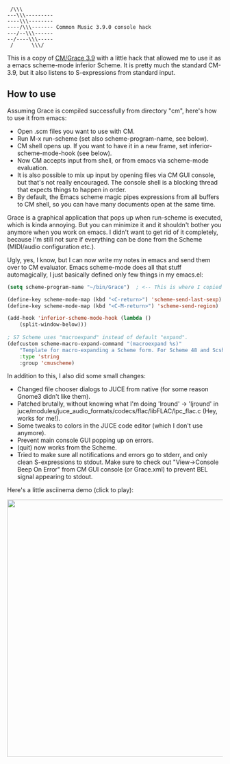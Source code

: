 
```
 /\\\
---\\\---------
----\\\--------
----/\\\------- Common Music 3.9.0 console hack
---/--\\\------
--/----\\\-----
 /      \\\/
```

This is a copy of [CM/Grace 3.9](http://commonmusic.sourceforge.net/) with a little hack that allowed me to
use it as a emacs scheme-mode inferior Scheme. It is pretty much the
standard CM-3.9, but it also listens to S-expressions from standard input.

## How to use

Assuming Grace is compiled successfully from directory "cm", here's how to use it from emacs:

- Open .scm files you want to use with CM.
- Run M-x run-scheme (set also scheme-program-name, see below).
- CM shell opens up. If you want to have it in a new frame, set inferior-scheme-mode-hook (see below).
- Now CM accepts input from shell, or from emacs via scheme-mode evaluation.
- It is also possible to mix up input by opening files via CM GUI console, but that's not really
  encouraged. The console shell is a blocking thread that expects things to happen in order.
- By default, the Emacs scheme magic pipes expressions from all buffers to CM shell, so you can
  have many documents open at the same time.

Grace is a graphical application that pops up when run-scheme is executed, which is kinda annoying.
But you can minimize it and it shouldn't bother you anymore when you work on emacs. I didn't want
to get rid of it completely, because I'm still not sure if everything can be done from the Scheme
(MIDI/audio configuration etc.).

Ugly, yes, I know, but I can now write my notes in emacs and send them over
to CM evaluator. Emacs scheme-mode does all that stuff automagically, I just
basically defined only few things in my emacs.el:


```lisp
(setq scheme-program-name "~/bin/Grace")  ; <-- This is where I copied the compiled bin/Grace

(define-key scheme-mode-map (kbd "<C-return>") 'scheme-send-last-sexp)
(define-key scheme-mode-map (kbd "<C-M-return>") 'scheme-send-region)

(add-hook 'inferior-scheme-mode-hook (lambda ()
	(split-window-below)))
	
; S7 Scheme uses "macroexpand" instead of default "expand".
(defcustom scheme-macro-expand-command "(macroexpand %s)"
	"Template for macro-expanding a Scheme form. For Scheme 48 and Scsh use \",expand %s\"."
	:type 'string
	:group 'cmuscheme)
```

In addition to this, I also did some small changes:

* Changed file chooser dialogs to JUCE from native (for some reason Gnome3 didn't like them).
* Patched brutally, without knowing what I'm doing 'lround' -> 'ljround' in juce/modules/juce_audio_formats/codecs/flac/libFLAC/lpc_flac.c (Hey, works for me!).
* Some tweaks to colors in the JUCE code editor (which I don't use anymore).
* Prevent main console GUI popping up on errors.
* (quit) now works from the Scheme.
* Tried to make sure all notifications and errors go to stderr, and only clean S-expressions to stdout. Make sure to
  check out "View->Console Beep On Error" from CM GUI console (or Grace.xml) to prevent BEL signal appearing to stdout.


Here's a little asciinema demo (click to play):

<a href="https://asciinema.org/a/AhEdw4oXTZs7dWstM1xYh8U5Z?autoplay=1" target="_blank"><img src="https://asciinema.org/a/AhEdw4oXTZs7dWstM1xYh8U5Z.png" style="width: 600px;"/></a>
